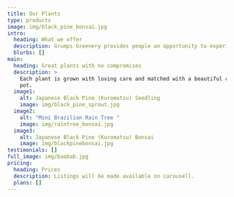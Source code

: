 ```yaml
---
title: Our Plants
type: products
image: img/black_pine_bonsai.jpg
intro:
  heading: What we offer
  description: Grumps Greenery provides people an opportunity to experience plant joy!
  blurbs: []
main:
  heading: Great plants with no compromises
  description: >
    Each plant is grown with loving care and matched with a beautiful ceramic
    pot.
  image1:
    alt: Japanese Black Pine (Kuromatsu) Seedling
    image: img/black_pine_sprout.jpg
  image2:
    alt: "Mini Brazilian Rain Tree "
    image: img/raintree_bonsai.jpg
  image3:
    alt: Japanese Black Pine (Kuromatsu) Bonsai
    image: img/blackpinebonsai.jpg
testimonials: []
full_image: img/baobab.jpg
pricing:
  heading: Prices
  description: Listings will be made available on carousell.
  plans: []
---
```

